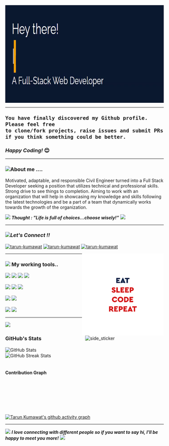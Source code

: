 
  <img align="center" width="800px" height="310px" src="https://raw.githubusercontent.com/tarun10001/Tarun10001/main/tkfinalgif2.gif" alt="">
  <hr/>

<h3><samp><strong>You have finally discovered my Github profile. Please feel free  <br>  to clone/fork projects, raise issues and submit PRs if you think something could be better.</strong></samp></h3> 
<h3><i>Happy Coding!</i> 😊</h3>
<hr>


<h3><img src="https://media.giphy.com/media/iY8CRBdQXODJSCERIr/giphy.gif" width="30px">About me ....</h3>



Motivated, adaptable, and responsible Civil
Engineer turned into a Full Stack Developer seeking a
position that utilizes technical and professional skills. Strong drive to see things to completion. Aiming to
work with an organization that will help in showcasing
my knowledge and skills following the latest
technologies and be a part of a team that
dynamically works towards the growth of the organization.


 <img src="https://media.giphy.com/media/gH3LO09IOiZIqePwv9/giphy.gif" width="50" /> <b><i align="center">Thought : "Life is full of choices…choose wisely!”</i></b> <img src="https://media.giphy.com/media/qjqUcgIyRjsl2/giphy.gif" width="50" />

 <hr>

 <h3><img src="https://raw.githubusercontent.com/ShahriarShafin/ShahriarShafin/main/Assets/handshake.gif" width="70" /><i>Let's Connect !!</i></h3>
 <p align="left">
 <a href="https://www.linkedin.com/in/tarun-kumawat/" target="blank"><img height="35px" align="center" src="https://img.shields.io/badge/LinkedIn-0077B5?style=for-the-badge&logo=linkedin&logoColor=white" alt="tarun-kumawat" /></a>
   <a title="tarunkumawat19940@gmail.com" href="mailto:tarunkumawat1994@gmail.com" target="blank"><img height="35px" align="center" src="https://img.shields.io/badge/Gmail-D14836?style=for-the-badge&logo=gmail&logoColor=white" alt="tarun-kumawat" /></a> 
   <a title="tarunkumawat19940@gmail.com" href="https://twitter.com/Tk05601299?t=2t8iz4BTo7NfKs10gLgMFQ&s=09" target="blank"><img height="35px" align="center" src="https://img.shields.io/badge/twitter-0077B5?style=for-the-badge&logo=twitter&logoColor=white " alt="tarun-kumawat" /></a> 
</p>

<img src ="https://github.com/shivam-singh-au17/shivam-singh-au17/blob/main/Images/imhd.gif?raw=true" align="right" width="260" height="260" />

 <hr>
 <h3><img src="https://camo.githubusercontent.com/beb64ff21c883e318e4f5db5231c2ba4175705bea1c9249e82a41ab375db4f75/68747470733a2f2f6d65646961322e67697068792e636f6d2f6d656469612f51737347456d706b79454f684243623765312f67697068792e6769663f6369643d656366303565343761306e336769316266716e74716d6f62386739616964316f796a327772336473336d67373030626c267269643d67697068792e676966" width="30px">&nbsp;My working tools..</h3>
<p >
 <img height="35px" src="https://img.shields.io/badge/html5%20-%23e34f26.svg?&style=for-the-badge&logo=html5&logoColor=white" />
 <img height="35px" src="https://img.shields.io/badge/css3%20-%231572B6.svg?&style=for-the-badge&logo=css3&logoColor=white" />
 <img height="35px" src="https://img.shields.io/badge/JavaScript-323330?style=for-the-badge&logo=javascript&logoColor=F7DF1E" />
 <img height="35px" src="https://img.shields.io/badge/React-20232A?style=for-the-badge&logo=react&logoColor=61DAFB" />
 <br/>
  <br/>
   <img height="35px" src="https://img.shields.io/badge/Node.js-339933?style=for-the-badge&logo=nodedotjs&logoColor=white" />
 <img height="35px" src="https://img.shields.io/badge/-MongoDB-13aa52?style=flat-square&logo=mongodb&logoColor=white" />
 <img height="35px" src="https://img.shields.io/badge/express.js-%23404d59.svg?style=for-the-badge&logo=express&logoColor=%2361DAFB" />
<!--   <img height="35px" src="https://img.shields.io/badge/Postman-FF6C37?style=for-the-badge&logo=Postman&logoColor=white" />-->
 <br/>
   <br/>
 <img height="35px" src="https://img.shields.io/badge/Material--UI-0081CB?style=for-the-badge&logo=material-ui&logoColor=white" />
 <img height="35px" src="https://img.shields.io/badge/bootstrap-323330?style=for-the-badge&logo=bootstrap&logoColor=F7DF1E" />
<br/>
  <br/>

 <img height="35px" src="https://img.shields.io/badge/Postman-FF6C37?style=for-the-badge&logo=Postman&logoColor=white" />  
 <img height="35px" src="https://img.shields.io/badge/-Heroku-430098?style=flat-square&logo=heroku&logoColor=white" />
  
</p>
<hr>

 <img align="right" width=250px height=250px alt="side_sticker" src="https://media.giphy.com/media/TEnXkcsHrP4YedChhA/giphy.gif" />

<p>
<img src="https://camo.githubusercontent.com/f11b92476ee793cfe97f20e0564ab552bd9bd670179d7b6772c59bb4d3218ca6/68747470733a2f2f692e70696e696d672e636f6d2f6f726967696e616c732f36352f63342f66342f36356334663435323537316265313236316539633632336637646134383861632e676966" width="60"><h3>GitHub's Stats</h3>
</p>

<!-- <p align="center">
<img src="http://github-readme-streak-stats.herokuapp.com?user=tarun10001&theme=dark&hide_border=true&date_format=j%20M%5B%20Y%5D&fire=DD2727"  />
</p> -->
 
<!-- <p>
<a href="https://github.com/tarun10001"><span>
<img align="left" height=150px src="https://github-readme-stats.vercel.app/api/top-langs?username=tarun10001&show_icons=true&locale=en&layout=compact&theme=chartreuse-dark" alt="ovi"/>
<img align="right" height=150px src="https://github-readme-stats.vercel.app/api?username=tarun10001&show_icons=true&locale=en&theme=chartreuse-dark" alt="ovi" width="400px"/>
</span></a> </p>

<br/><br/><br/><br/><br/><br/><br/><br/><br/>
<hr clear="both">
 <br/>

 <br/>  -->
 
 
<!--    <img align="center" width="300px" src="https://github-readme-stats.vercel.app/api/top-langs/?username=tarun10001&title_color=F9F933&text_color=FFFFFF&show_icons=true&icon_color=F9F933&include_all_commits=true&count_private=true&theme=dark"><br>  -->
  
<!--   <p align="center">
<img align="center" src="https://github-readme-stats.vercel.app/api?username=tarun10001&title_color=F9F933&text_color=FFFFFF&show_icons=true&icon_color=F9F933&include_all_commits=true&count_private=true&theme=dark" width=500/></p>

<p align="center">
<img align="center" src="https://github-readme-streak-stats.herokuapp.com/?user=tarun10001&theme=dark&date_format=j%20M%5B%20Y%5D&currStreakLabel=F9F933&fire=6FDA44&ring=F9F933" width=500/></p>
 -->


<img align="center" src="https://github-readme-stats.vercel.app/api?username=tarun10001&title_color=F9F933&text_color=FFFFFF&show_icons=true&icon_color=F9F933&include_all_commits=true&count_private=true&theme=dark" alt="GitHub Stats" height="200" />
        <br>
        <img align="center" src="https://github-readme-streak-stats.herokuapp.com/?user=tarun10001&theme=dark&date_format=j%20M%5B%20Y%5D&currStreakLabel=F9F933&fire=6FDA44&ring=F9F933" alt="GitHub Streak Stats" height="200" /> 
        <br>
        <br>

 
 
 #### Contribution Graph
 
<!--  <div>
     <img  width=800px src="https://activity-graph.herokuapp.com/graph?username=tarun10001&bg_color=000000&color=F9F933&line=F9F933&point=ffffff&area=true&hide_border=true" alt="">
 </div> -->
 
 
[![Tarun Kumawat's github activity graph](https://activity-graph.herokuapp.com/graph?username=tarun10001&bg_color=000000&color=F9F933&line=F9F933&point=ffffff&area=true&hide_border=true)](https://github.com/MrBlueBird2/github-readme-activity-graph)


<hr clear="both">


<img src="https://media.giphy.com/media/LnQjpWaON8nhr21vNW/giphy.gif" width="60"> <em><b>**I love connecting with different people</b> so if you want to say <b>hi, I'll be happy to meet you more!**</b></em> <img src="https://media.giphy.com/media/7j2hfyeVcDtf2/giphy.gif" width="50" />
